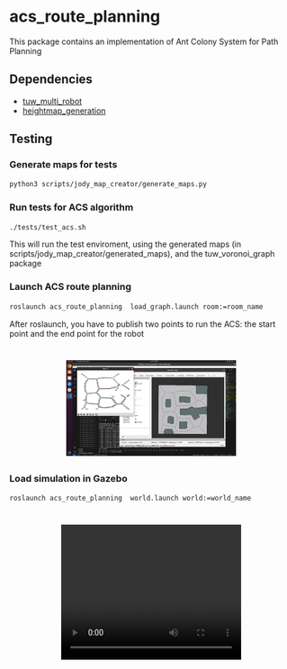 # acs_route_planning

This package contains an implementation of Ant Colony System for Path Planning

## Dependencies

- [tuw_multi_robot](http://wiki.ros.org/tuw_multi_robot)
- [heightmap_generation](https://github.com/blackcoffeerobotics/heightmap_generation)

## Testing

### Generate maps for tests

```bash
python3 scripts/jody_map_creator/generate_maps.py
```

### Run tests for ACS algorithm

```bash
./tests/test_acs.sh
```

This will run the test enviroment, using the generated maps (in scripts/jody_map_creator/generated_maps), and the tuw_voronoi_graph package

### Launch ACS route planning

```bash
roslaunch acs_route_planning  load_graph.launch room:=room_name
```

After roslaunch, you have to publish two points to run the ACS: the start point and the end point for the robot

<h1 align="center">
  <img alt="" width="60%" height="auto" src="./images/cave.png"/>
</h4>

### Load simulation in Gazebo

```bash
roslaunch acs_route_planning  world.launch world:=world_name
```

<h1 align="center">
  <video width="320" height="240" controls>
  <source src="./images/gazebo.mp4" type="video/mp4">
</video>
</h4>
